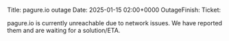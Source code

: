 Title: pagure.io outage
Date: 2025-01-15 02:00+0000
OutageFinish: 
Ticket: 

pagure.io is currently unreachable due to network issues.
We have reported them and are waiting for a solution/ETA.

